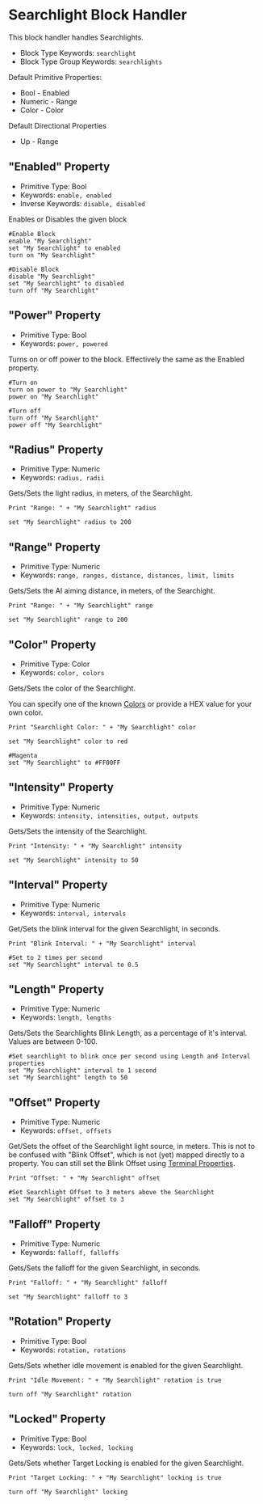 ﻿# Searchlight Block Handler
This block handler handles Searchlights.

* Block Type Keywords: ```searchlight```
* Block Type Group Keywords: ```searchlights```

Default Primitive Properties:
* Bool - Enabled
* Numeric - Range
* Color - Color

Default Directional Properties
* Up - Range

## "Enabled" Property
* Primitive Type: Bool
* Keywords: ```enable, enabled```
* Inverse Keywords: ```disable, disabled```

Enables or Disables the given block

```
#Enable Block
enable "My Searchlight"
set "My Searchlight" to enabled
turn on "My Searchlight"

#Disable Block
disable "My Searchlight"
set "My Searchlight" to disabled
turn off "My Searchlight"
```

## "Power" Property
* Primitive Type: Bool
* Keywords: ```power, powered```

Turns on or off power to the block.  Effectively the same as the Enabled property.

```
#Turn on
turn on power to "My Searchlight"
power on "My Searchlight"

#Turn off
turn off "My Searchlight"
power off "My Searchlight"
```

## "Radius" Property
* Primitive Type: Numeric
* Keywords: ```radius, radii```

Gets/Sets the light radius, in meters, of the Searchlight.

```
Print "Range: " + "My Searchlight" radius

set "My Searchlight" radius to 200
```

## "Range" Property
* Primitive Type: Numeric
* Keywords: ```range, ranges, distance, distances, limit, limits```

Gets/Sets the AI aiming distance, in meters, of the Searchight.

```
Print "Range: " + "My Searchlight" range

set "My Searchlight" range to 200
```

## "Color" Property
* Primitive Type: Color
* Keywords: ```color, colors```

Gets/Sets the color of the Searchlight.

You can specify one of the known [Colors](https://spaceengineers.merlinofmines.com/EasyCommands/cheatsheet#colors) or provide a HEX value for your own color.

```
Print "Searchlight Color: " + "My Searchlight" color

set "My Searchlight" color to red

#Magenta
set "My Searchlight" to #FF00FF
```

## "Intensity" Property
* Primitive Type: Numeric
* Keywords: ```intensity, intensities, output, outputs```

Gets/Sets the intensity of the Searchlight.

```
Print "Intensity: " + "My Searchlight" intensity

set "My Searchlight" intensity to 50
```

## "Interval" Property
* Primitive Type: Numeric
* Keywords: ```interval, intervals```

Get/Sets the blink interval for the given Searchlight, in seconds.

```
Print "Blink Interval: " + "My Searchlight" interval

#Set to 2 times per second
set "My Searchlight" interval to 0.5
```

## "Length" Property
* Primitive Type: Numeric
* Keywords: ```length, lengths```

Gets/Sets the Searchlights Blink Length, as a percentage of it's interval.  Values are between 0-100.

```
#Set searchlight to blink once per second using Length and Interval properties
set "My Searchlight" interval to 1 second
set "My Searchlight" length to 50
```

## "Offset" Property
* Primitive Type: Numeric
* Keywords: ```offset, offsets```

Get/Sets the offset of the Searchlight light source, in meters.  This is not to be confused with "Blink Offset", which is not (yet) mapped directly to a property.  You can still set the Blink Offset using [Terminal Properties](https://spaceengineers.merlinofmines.com/EasyCommands/blockHandlers/terminal#property-property).

```
Print "Offset: " + "My Searchlight" offset

#Set Searchlight Offset to 3 meters above the Searchlight
set "My Searchlight" offset to 3
```

## "Falloff" Property
* Primitive Type: Numeric
* Keywords: ```falloff, falloffs```

Gets/Sets the falloff for the given Searchlight, in seconds.

```
Print "Falloff: " + "My Searchlight" falloff

set "My Searchlight" falloff to 3
```

## "Rotation" Property
* Primitive Type: Bool
* Keywords: ```rotation, rotations```

Gets/Sets whether idle movement is enabled for the given Searchlight.

```
Print "Idle Movement: " + "My Searchlight" rotation is true

turn off "My Searchlight" rotation
```

## "Locked" Property
* Primitive Type: Bool
* Keywords: ```lock, locked, locking```

Gets/Sets whether Target Locking is enabled for the given Searchlight.

```
Print "Target Locking: " + "My Searchlight" locking is true

turn off "My Searchlight" locking
```